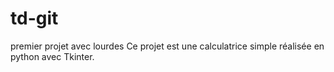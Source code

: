 # td-git
premier projet avec lourdes 
Ce projet est une calculatrice simple réalisée en python avec Tkinter.
